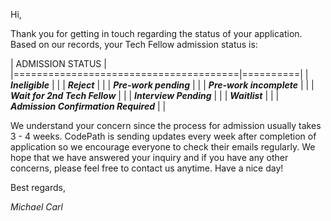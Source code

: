 Hi,

Thank you for getting in touch regarding the status of your application.  Based on our records, your Tech Fellow admission status is:

|                    ADMISSION STATUS              |
|=======================================|==========|
| ***Ineligible***                      |          |
| ***Reject***                          |          |
| ***Pre-work pending***                |          |
| ***Pre-work incomplete***             |          |
| ***Wait for 2nd Tech Fellow***        |          |
| ***Interview Pending***               |          |
| ***Waitlist***                        |          |
| ***Admission Confirmation Required*** |          |

We understand your concern since the process for admission usually takes 3 - 4 weeks. CodePath is sending updates every week after completion of application so we encourage everyone to check their emails regularly. We hope that we have answered your inquiry and if you have any other concerns, please feel free to contact us anytime. Have a nice day!

Best regards,

*Michael Carl*

